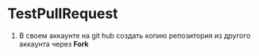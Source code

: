 # TestPullRequest

1. В своем аккаунте на git hub создать копию репозитория из другого аккаунта через **Fork**
